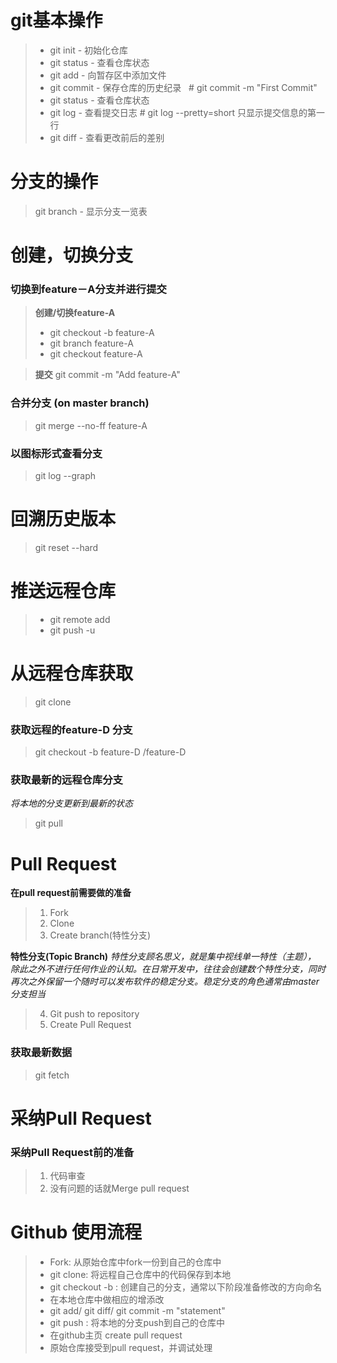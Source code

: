 # git基本操作
>* git init - 初始化仓库
>* git status - 查看仓库状态
>* git add - 向暂存区中添加文件
>* git commit - 保存仓库的历史纪录    # git commit -m "First Commit"
>* git status - 查看仓库状态
>* git log - 查看提交日志  # git log --pretty=short 只显示提交信息的第一行
>* git diff - 查看更改前后的差别

# 分支的操作
>git branch - 显示分支一览表

# 创建，切换分支

### 切换到feature－A分支并进行提交

> **创建/切换feature-A**
>* git checkout -b feature-A
>* git branch feature-A
>* git checkout feature-A

>**提交**
>git commit -m "Add feature-A"

### 合并分支 (on master branch)

> git merge --no-ff feature-A

### 以图标形式查看分支

>git log --graph

# 回溯历史版本

> git reset --hard <hash value>

# 推送远程仓库

>* git remote add <name> <address>
>* git push -u <name> <branch>

# 从远程仓库获取

> git clone <address>

### 获取远程的feature-D 分支

>git checkout -b feature-D <name>/feature-D

### 获取最新的远程仓库分支

*将本地的分支更新到最新的状态*

>git pull <name> <branch>

# Pull Request

**在pull request前需要做的准备**

>1. Fork
>2. Clone
>3. Create branch(特性分支)

**特性分支(Topic Branch)**
*特性分支顾名思义，就是集中视线单一特性（主题）， 除此之外不进行任何作业的认知。在日常开发中，往往会创建数个特性分支，同时再次之外保留一个随时可以发布软件的稳定分支。稳定分支的角色通常由master分支担当*

>4. Git push to repository
>5. Create Pull Request

### 获取最新数据 

>git fetch <name>

# 采纳Pull Request

### 采纳Pull Request前的准备

>1. 代码审查
>2. 没有问题的话就Merge pull request

# Github 使用流程

>* Fork: 从原始仓库中fork一份到自己的仓库中
>* git clone: 将远程自己仓库中的代码保存到本地
>* git checkout -b <branch name>: 创建自己的分支，<branch name>通常以下阶段准备修改的方向命名
>* 在本地仓库中做相应的增添改
>* git add/ git diff/ git commit -m "statement"
>* git push <name> <branch-name>: 将本地的分支push到自己的仓库中
>* 在github主页 create pull request
>* 原始仓库接受到pull request，并调试处理

